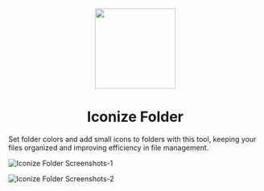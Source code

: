 <div align="center">
	<br />
	<br />
	<img src="https://github.com/jaywcjlove/IconizeFolder/assets/1680273/6da84ad5-680e-41dc-840d-0f2e4de56ecc" width="160" height="160">
	<h1>Iconize Folder</h1>
</div>

Set folder colors and add small icons to folders with this tool, keeping your files organized and improving efficiency in file management.


![Iconize Folder Screenshots-1](https://github.com/jaywcjlove/IconizeFolder/assets/1680273/ca8da5ee-485f-4925-8c97-70b6fb35c0ef)

![Iconize Folder Screenshots-2](https://github.com/jaywcjlove/IconizeFolder/assets/1680273/022c29cb-f934-4d56-a811-5164b88a5f8e)
